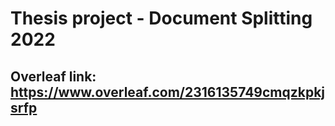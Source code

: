 # Thesis project - Document Splitting 2022

## Overleaf link: https://www.overleaf.com/2316135749cmqzkpkjsrfp